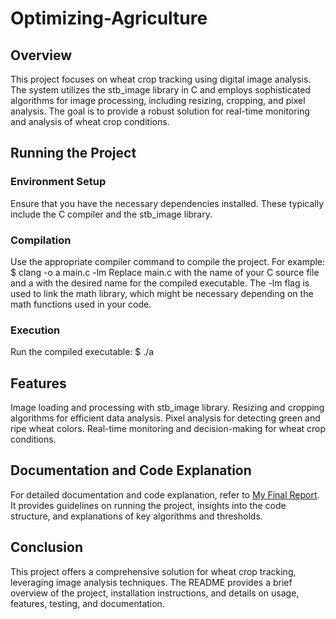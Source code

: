 # Optimizing-Agriculture



## Overview

This project focuses on wheat crop tracking using digital image analysis. The system utilizes the stb_image library in C and employs sophisticated algorithms for image processing, including resizing, cropping, and pixel analysis. The goal is to provide a robust solution for real-time monitoring and analysis of wheat crop conditions.


## Running the Project

### Environment Setup

Ensure that you have the necessary dependencies installed. These typically include the C compiler and the stb_image library.

### Compilation 

Use the appropriate compiler command to compile the project.
For example: $ clang -o a main.c -lm
Replace main.c with the name of your C source file and a with the desired name for the compiled executable.
The -lm flag is used to link the math library, which might be necessary depending on the math functions used in your code. 
### Execution
Run the compiled executable:
$ ./a

## Features
Image loading and processing with stb_image library.
Resizing and cropping algorithms for efficient data analysis.
Pixel analysis for detecting green and ripe wheat colors.
Real-time monitoring and decision-making for wheat crop conditions.

## Documentation and Code Explanation
For detailed documentation and code explanation, refer to [My Final Report](https://docs.google.com/document/d/1T5V3xuKrQYC54dFMUJxomQEmFo7yxKxH/edit#heading=h.1fob9te). It provides guidelines on running the project, insights into the code structure, and explanations of key algorithms and thresholds.

## Conclusion
This project offers a comprehensive solution for wheat crop tracking, leveraging image analysis techniques. The README provides a brief overview of the project, installation instructions, and details on usage, features, testing, and documentation.

